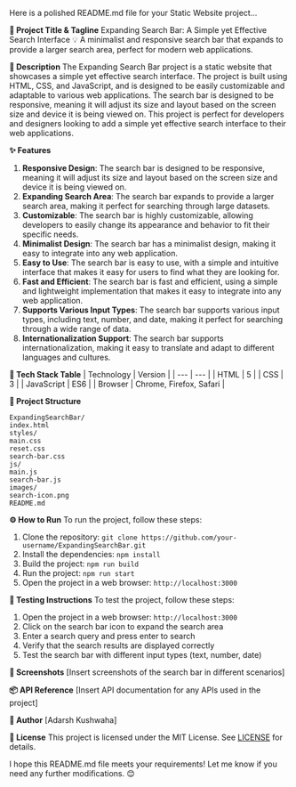 Here is a polished README.md file for your Static Website project...

**🚀 Project Title & Tagline**
Expanding Search Bar: A Simple yet Effective Search Interface 💡
A minimalist and responsive search bar that expands to provide a larger search area, perfect for modern web applications.

**📖 Description**
The Expanding Search Bar project is a static website that showcases a simple yet effective search interface. The project is built using HTML, CSS, and JavaScript, and is designed to be easily customizable and adaptable to various web applications. The search bar is designed to be responsive, meaning it will adjust its size and layout based on the screen size and device it is being viewed on. This project is perfect for developers and designers looking to add a simple yet effective search interface to their web applications.

**✨ Features**
1. **Responsive Design**: The search bar is designed to be responsive, meaning it will adjust its size and layout based on the screen size and device it is being viewed on.
2. **Expanding Search Area**: The search bar expands to provide a larger search area, making it perfect for searching through large datasets.
3. **Customizable**: The search bar is highly customizable, allowing developers to easily change its appearance and behavior to fit their specific needs.
4. **Minimalist Design**: The search bar has a minimalist design, making it easy to integrate into any web application.
5. **Easy to Use**: The search bar is easy to use, with a simple and intuitive interface that makes it easy for users to find what they are looking for.
6. **Fast and Efficient**: The search bar is fast and efficient, using a simple and lightweight implementation that makes it easy to integrate into any web application.
7. **Supports Various Input Types**: The search bar supports various input types, including text, number, and date, making it perfect for searching through a wide range of data.
8. **Internationalization Support**: The search bar supports internationalization, making it easy to translate and adapt to different languages and cultures.

**🧰 Tech Stack Table**
| Technology | Version |
| --- | --- |
| HTML | 5 |
| CSS | 3 |
| JavaScript | ES6 |
| Browser | Chrome, Firefox, Safari |

**📁 Project Structure**
```
ExpandingSearchBar/
index.html
styles/
main.css
reset.css
search-bar.css
js/
main.js
search-bar.js
images/
search-icon.png
README.md
```
**⚙️ How to Run**
To run the project, follow these steps:

1. Clone the repository: `git clone https://github.com/your-username/ExpandingSearchBar.git`
2. Install the dependencies: `npm install`
3. Build the project: `npm run build`
4. Run the project: `npm run start`
5. Open the project in a web browser: `http://localhost:3000`

**🧪 Testing Instructions**
To test the project, follow these steps:

1. Open the project in a web browser: `http://localhost:3000`
2. Click on the search bar icon to expand the search area
3. Enter a search query and press enter to search
4. Verify that the search results are displayed correctly
5. Test the search bar with different input types (text, number, date)

**📸 Screenshots**
[Insert screenshots of the search bar in different scenarios]

**📦 API Reference**
[Insert API documentation for any APIs used in the project]

**👤 Author**
[Adarsh Kushwaha]

**📝 License**
This project is licensed under the MIT License. See [LICENSE](LICENSE) for details.

I hope this README.md file meets your requirements! Let me know if you need any further modifications. 😊
